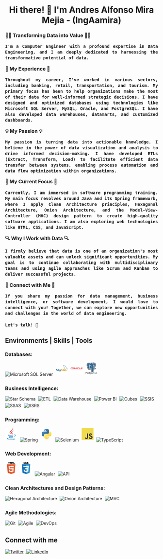 <h3 align="justify">
<h1 align="center">Hi there! 👋 I'm Andres Alfonso Mira Mejia - (IngAamira)</h1>

<h3 align="justify">
  
  <p>
    👨‍💻 Transforming Data into Value 👨‍💻

    I'm a Computer Engineer with a profound expertise in Data Engineering, and I am deeply dedicated to harnessing the transformative potential of data.
  </p>
  
  <p>
    🚀 My Experience 🚀

    Throughout my career, I've worked in various sectors, including banking, retail, transportation, and tourism. My primary focus has been to help organizations make the most of their data for well-informed strategic decisions. I have designed and optimized databases using technologies like Microsoft SQL Server, MySQL, Oracle, and PostgreSQL. I have also developed data warehouses, datamarts, and customized dashboards.
  </p>

  <p>
    💡 My Passion 💡

    My passion is turning data into actionable knowledge. I believe in the power of data visualization and analysis to drive informed decision-making. I have developed ETLs (Extract, Transform, Load) to facilitate efficient data transfer between systems, enabling process automation and data flow optimization within organizations.
  </p>

  <p>
    🌟 My Current Focus 🌟

    Currently, I am immersed in software programming training. My main focus revolves around Java and its Spring framework, where I apply Clean Architecture principles, Hexagonal Architecture, Onion Architecture, and the Model-View-Controller (MVC) design pattern to create high-quality software applications. I am also exploring web technologies like HTML, CSS, and JavaScript.
  </p>

  <p>
    🔍 Why I Work with Data 🔍

    I firmly believe that data is one of an organization's most valuable assets and can unlock significant opportunities. My goal is to continue collaborating with multidisciplinary teams and using agile approaches like Scrum and Kanban to deliver successful projects.
  </p>

  <p>
    🤝 Connect with Me 🤝

    If you share my passion for data management, business intelligence, or software development, I would love to connect with you! Together, we can explore new opportunities and challenges in the world of data engineering.

    Let's talk! 👥
  </p>

</h3>

</h3>

<h2 align="left">Environments | Skills | Tools</h2>
<p>
  <h3>Databases:</h3>
  <div class="images">
    <img src="https://www.svgrepo.com/show/303229/microsoft-sql-server-logo.svg" alt="Microsoft SQL Server" width="40" height="40" style="margin-bottom: 5px; padding-right: 5px" />
    <img src="https://raw.githubusercontent.com/devicons/devicon/master/icons/mysql/mysql-original-wordmark.svg" alt="MySQL" width="40" height="40" style="margin-bottom: 5px; padding-right: 5px" />
    <img src="https://raw.githubusercontent.com/devicons/devicon/master/icons/oracle/oracle-original.svg" alt="Oracle" width="40" height="40" style="margin-bottom: 5px; padding-right: 5px" />
    <img src="https://raw.githubusercontent.com/devicons/devicon/master/icons/postgresql/postgresql-original-wordmark.svg" alt="PostgreSQL" width="40" height="40" style="margin-bottom: 5px; padding-right: 5px" />
  </div>

  <h3>Business Intelligence:</h3>
  <div class="images">
    <img src="https://learn.microsoft.com/es-es/power-bi/guidance/media/star-schema/star-schema-example2.png" alt="Star Schema" width="60" height="50" style="margin-bottom: 5px; padding-right: 5px" />
    <img src="https://geekflare.com/wp-content/uploads/2022/08/differencebetweenstarandsnowflake.png" alt="ETL" width="80" height="50" style="margin-bottom: 5px; padding-right: 5px" />
    <img src="https://softwareyhardware.com/wp-content/uploads/2019/05/Data-Warehouse-1024x525-1.png" alt="Data Warehouse" width="90" height="50" style="margin-bottom: 5px; padding-right: 5px" />
    <img src="https://powerbi.microsoft.com/pictures/shared/social/social-default-image.png" alt="Power BI" width="80" height="50" style="margin-bottom: 5px; padding-right: 5px" />
    <img src="https://carlospesquera.com/wp-content/uploads/2020/02/multidimensional-vs-tabular.png" alt="Cubes" width="80" height="50" style="margin-bottom: 5px; padding-right: 5px" />
    <img src="https://static.javatpoint.com/tutorial/ssis/images/ssis-tutorial.jpg" alt="SSIS" width="80" height="50" style="margin-bottom: 5px; padding-right: 5px" />
    <img src="https://www.datanumen.com/blogs/wp-content/uploads/2018/01/ssas-tabular-model.jpg" alt="SSAS" width="80" height="50" style="margin-bottom: 5px; padding-right: 5px" />
    <img src="https://www.axioworks.com/images/SSRS_logo_square.jpg" alt="SSRS" width="80" height="50" style="margin-bottom: 5px; padding-right: 5px" />
  </div>

  <h3>Programming:</h3>
  <div class="images">
    <img src="https://raw.githubusercontent.com/devicons/devicon/master/icons/java/java-original.svg" alt="Java" width="40" height="40" style="margin-bottom: 5px; padding-right: 5px" />
    <img src="https://cdn.freebiesupply.com/logos/large/2x/spring-3-logo-png-transparent.png" alt="Spring" width="40" height="40" style="margin-bottom: 5px; padding-right: 5px" />
    <img src="https://raw.githubusercontent.com/devicons/devicon/master/icons/python/python-original.svg" alt="Python" width="40" height="40" style="margin-bottom: 5px; padding-right: 5px" />
    <img src="https://raw.githubusercontent.com/detain/svg-logos/780f25886640cef088af994181646db2f6b1a3f8/svg/selenium-logo.svg" alt="Selenium" width="40" height="40" style="margin-bottom: 5px; padding-right: 5px" />
    <img src="https://raw.githubusercontent.com/devicons/devicon/master/icons/javascript/javascript-original.svg" alt="JavaScript" width="40" height="40" style="margin-bottom: 5px; padding-right: 5px" />
    <img src="https://upload.wikimedia.org/wikipedia/commons/thumb/4/4c/Typescript_logo_2020.svg/2048px-Typescript_logo_2020.svg.png" alt="TypeScript" width="40" height="40" style="margin-bottom: 5px; padding-right: 5px" />                                
  </div>

  <h3>Web Development:</h3>
  <div class="images">
    <img src="https://raw.githubusercontent.com/devicons/devicon/master/icons/html5/html5-original-wordmark.svg" alt="HTML5" width="40" height="40" style="margin-bottom: 5px; padding-right: 5px" />                  
    <img src="https://raw.githubusercontent.com/devicons/devicon/master/icons/css3/css3-original-wordmark.svg" alt="CSS3" width="40" height="40" style="margin-bottom: 5px; padding-right: 5px" />
    <img src="https://upload.wikimedia.org/wikipedia/commons/thumb/c/cf/Angular_full_color_logo.svg/2048px-Angular_full_color_logo.svg.png" alt="Angular" width="40" height="40" style="margin-bottom: 5px; padding-right: 5px" />                            
    <img src="https://cdn-icons-png.flaticon.com/512/2164/2164832.png" alt="API" width="40" height="40" style="margin-bottom: 5px; padding-right: 5px" />
  </div> 
           
  <h3>Clean Architectures and Design Patterns:</h3>
  <div class="images">
    <img src="https://miro.medium.com/v2/resize:fit:1400/1*yR4C1B-YfMh5zqpbHzTyag.png" alt="Hexagonal Architecture" width="100" height="80" style="margin-bottom: 5px; padding-right: 5px" />
    <img src="https://www.codeguru.com/wp-content/uploads/2021/07/Onion1.png" alt="Onion Architecture" width="100" height="80" style="margin-bottom: 5px; padding-right: 5px" />
    <img src="https://www.campusmvp.es/recursos/image.axd?picture=/2019/4T/interaccion-m-v-c.png" alt="MVC" width="120" height="80" style="margin-bottom: 5px; padding-right: 5px" />
  </div>

  <h3>Agile Methodologies:</h3>
  <div class="images">
    <img src="https://www.vectorlogo.zone/logos/git-scm/git-scm-icon.svg" alt="Git" width="100" height="50" style="margin-bottom: 5px; padding-right: 5px" />
    <img src="https://4.bp.blogspot.com/--PXS0WUWpIg/UIq0uGN9JII/AAAAAAAAABM/SJ9CDQ3hSVg/s1600/abhishekS_agile1.JPG" alt="Agile" width="80" height="50" style="margin-bottom: 5px; padding-right: 5px" />
    <img src="https://socradar.io/wp-content/uploads/2022/07/devops-logo.png" alt="DevOps" width="100" height="50" style="margin-bottom: 5px; padding-right: 5px" />
  </div>
</p>

<h2 align="left">Connect with me</h2>
<p>
    <a href="https://twitter.com/ingaamira" target="blank">
    <img src="https://raw.githubusercontent.com/rahuldkjain/github-profile-readme-generator/master/src/images/icons/Social/twitter.svg" 
    alt="Twitter" height="30" width="40" style="margin-bottom: 5px; padding-right: 5px" />
    </a>
    <a href="https://linkedin.com/in/ingaamira" target="blank">
    <img src="https://raw.githubusercontent.com/rahuldkjain/github-profile-readme-generator/master/src/images/icons/Social/linked-in-alt.svg" 
    alt="LinkedIn" height="30" width="40" style="margin-bottom: 5px; padding-right: 5px" />
    </a>
</p>
